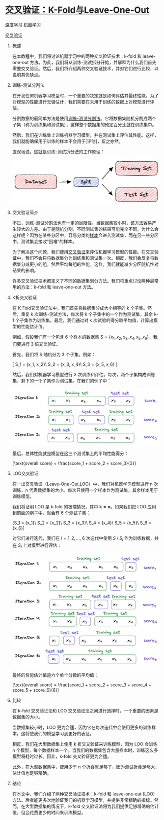 # [交叉验证：K-Fold与Leave-One-Out](https://www.baeldung.com/cs/cross-validation-k-fold-loo)

[深度学习](https://www.baeldung.com/cs/category/ai/deep-learning) [机器学习](https://www.baeldung.com/cs/category/ai/ml)

[交叉验证](https://www.baeldung.com/cs/tag/cross-validation)

1. 概述

    在本教程中，我们将讨论机器学习中的两种交叉验证技术：k-fold 和 leave-one-out 方法。为此，我们将从训练-测试拆分开始，并解释为什么我们首先需要交叉验证。然后，我们将介绍两种交叉验证技术，并对它们进行比较，以说明其优缺点。

2. 训练-测试分割法

    在开发任何机器学习模型时，一个重要的决定就是如何评估其最终性能。为了对模型的性能进行无偏估计，我们需要在未用于训练的数据上对模型进行评估。

    分割数据的最简单方法是使用[训练-测试分割法](https://www.baeldung.com/cs/train-test-datasets-ratio)。它将数据集随机分割成两个子集（称为训练集和测试集），这样整个数据集的预定百分比就在训练集中。

    然后，我们在训练集上训练机器学习模型，并在测试集上评估其性能。这样，我们就能确保用于训练的样本不会用于[评估]，反之亦然。

    直观地说，这就是训练-测试拆分法的工作原理：

    ![训练-测试拆分](pic/train_test.webp)

3. 交叉验证简介

    不过，训练-测试分割法也有一定的局限性。当数据集较小时，该方法容易产生较大的方差。由于是随机分割，不同测试集的结果可能完全不同。为什么会这样呢？因为在某些分区中，容易分类的[样本](https://www.baeldung.com/cs/ml-stratified-sampling)会进入测试集，而在另一些分区中，测试集会接收"困难"的样本。

    为了解决这个问题，我们使用[交叉验证](https://www.baeldung.com/cs/cross-validation-decision-trees)来评估机器学习模型的性能。在交叉验证中，我们不会只将数据集分为训练集和测试集一次。相反，我们会反复将数据集分成更小的组，然后平均每组的性能。这样，我们就能减少分区随机性对结果的影响。

    许多交叉验证技术都定义了不同的数据集划分方法。我们将重点讨论两种最常用的方法：k-fold 和 leave-one-out 方法。

4. K折交叉验证

    在 K-Fold交叉验证法中，我们首先将数据集分成大小相等的 k 个子集。然后，重复 k 次训练-测试方法，每次将 k 个子集中的一个作为测试集，其余 k-1 个子集作为训练集。最后，我们通过对 k 次试验的得分取平均值，计算出模型的性能估计值。

    例如，假设我们有一个包含 6 个样本的数据集 $S = \{x_1, x_2, x_3, x_4, x_5, x_6\}$，我们要进行 3 倍交叉验证。

    首先，我们将 S 随机分为 3 个子集。例如：

    \[
    S_1 = \{x_1, x_2\}\\
    S_2 = \{x_3, x_4\}\\
    S_3 = \{x_5, x_6\}
    \]

    然后，我们对机器学习模型进行 3 次训练和评估。每次，两个子集构成训练集，剩下的一个子集作为测试集。在我们的例子中：

    ![K折交叉验证](pic/kfold.webp)

    最后，总体性能就是模型在这三个测试集上的平均性能得分：

    \[\text{overall score} = \frac{score_1 + score_2 + score_3}{3}\]

5. LOO交叉验证

    在一出交叉验证（Leave-One-Out,LOO）中，我们对机器学习模型进行 n 次训练，n 代表数据集的大小。每次只使用一个样本作为测试集，其余样本用于训练模型。

    我们将证明 LOO 是 k-fold 的极端情况，其中 $\mathbf{k=n}$。如果我们把 LOO 应用到前面的例子中，就会有 6 个测试子集：

    \[S_1 = \{x_1\}\\
    S_2 = \{x_2\}\\
    S_3 = \{x_3\}\\
    S_4 = \{x_4\}\\
    S_5 = \{x_5\}\\
    S_6 = \{x_6\}\]

    对它们进行迭代，我们在 $i=1,2,\ldots$, 6 次迭代中使用 $S \setminus S_i$ 作为训练数据，并在 $S_i$ 上对模型进行评估：

    ![leave-one-out（LOO）交叉验证](pic/loso.webp)

    最终的性能估计值是六个单个分数的平均值：

    \[\text{overall score} = \frac{score_1 + score_2 + score_3 + score_4 + score_5 + score_6}{6}\]

6. 比较

    在 k-fold 交叉验证法和 LOO 交叉验证法之间进行选择时，一个重要的因素是数据集的大小。

    当数据集较小时，LOO 更为合适，因为它在每次迭代中会使用更多的训练样本。这将使我们的模型学习到更好的表征。

    相反，我们在大型数据集上使用 k 折交叉验证来训练模型，因为 LOO 会训练 n 个模型，每个数据样本一个。当我们的数据集包含大量样本时，训练这么多模型将耗时过长。因此，k-fold 交叉验证更为合适。

    此外，在大型数据集中，使用少于 n 个折叠就足够了，因为测试折叠足够大，估计值也足够精确。

7. 结论

    在本文中，我们介绍了两种交叉验证技术：k-fold 和 leave-one-out (LOO) 方法。后者能更多次地验证我们的机器学习模型，并提供非常精确的指标。然而，在大型数据集的情况下，k-fold 交叉验证法将为我们提供足够精确的估计值，但会花费更少的时间来训练模型。
